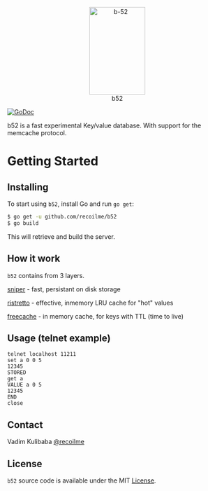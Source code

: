 

<p align="center">
<img 
    src="https://upload.wikimedia.org/wikipedia/commons/3/3a/Cocktail_B52.jpg" 
    width="128" height="200" border="0" alt="b-52">
    <br>
    b52
</p>


[![GoDoc](https://img.shields.io/badge/api-reference-blue.svg?style=flat-square)](https://godoc.org/github.com/recoilme/b52)

b52 is a fast experimental Key/value database. With support for the memcache protocol.


# Getting Started

## Installing

To start using `b52`, install Go and run `go get`:

```sh
$ go get -u github.com/recoilme/b52
$ go build
```

This will retrieve and build the server.

## How it work

`b52` contains from 3 layers.

[sniper](https://github.com/recoilme/sniper) - fast, persistant on disk storage

[ristretto](https://github.com/dgraph-io/ristretto) - effective, inmemory LRU cache for "hot" values

[freecache](https://github.com/coocood/freecache) - in memory cache, for keys with TTL (time to live)


## Usage (telnet example)

```
telnet localhost 11211
set a 0 0 5
12345
STORED
get a
VALUE a 0 5
12345
END
close
```


## Contact

Vadim Kulibaba [@recoilme](https://github.com/recoilme)

## License

`b52` source code is available under the MIT [License](/LICENSE).